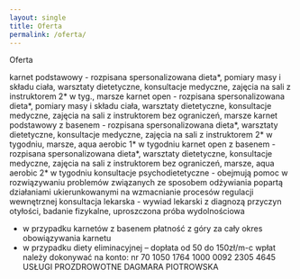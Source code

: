 ```yaml
---
layout: single
title: Oferta
permalink: /oferta/
---
```


Oferta

karnet podstawowy - rozpisana spersonalizowana dieta*, pomiary masy i składu ciała, warsztaty dietetyczne, konsultacje medyczne, zajęcia na sali z instruktorem 2* w tyg., marsze
karnet open - rozpisana spersonalizowana dieta*, pomiary masy i składu ciała, warsztaty dietetyczne, konsultacje medyczne, zajęcia na sali z instruktorem bez ograniczeń, marsze
karnet podstawowy z basenem - rozpisana spersonalizowana dieta*, warsztaty dietetyczne, konsultacje medyczne, zajęcia na sali z instruktorem 2* w tygodniu, marsze, aqua aerobic 1* w tygodniu
karnet open z basenem - rozpisana spersonalizowana dieta*, warsztaty dietetyczne, konsultacje medyczne, zajęcia na sali z instruktorem bez ograniczeń, marsze, aqua aerobic 2* w tygodniu
konsultacje psychodietetyczne - obejmują pomoc w rozwiązywaniu problemów związanych ze sposobem odżywiania popartą działaniami ukierunkowanymi na wzmacnianie procesów regulacji wewnętrznej
konsultacja lekarska - wywiad lekarski z diagnozą przyczyn otyłości, badanie fizykalne, uproszczona próba wydolnościowa
* w przypadku karnetów z basenem płatność z góry za cały okres obowiązywania karnetu
* w przypadku diety eliminacyjnej – dopłata od 50 do 150zł/m-c
wpłat należy dokonywać na konto:
nr 70 1050 1764 1000 0092 2305 4645
USŁUGI PROZDROWOTNE DAGMARA PIOTROWSKA
